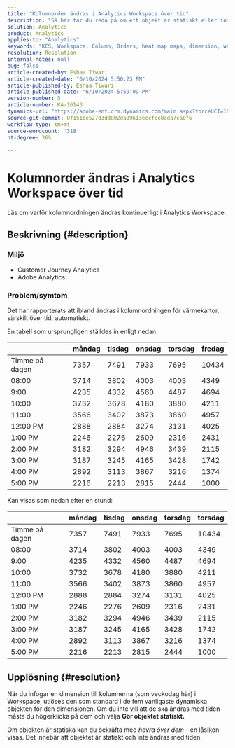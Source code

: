 ```yaml
---
title: "Kolumnorder ändras i Analytics Workspace över tid"
description: "Så här tar du reda på om ett objekt är statiskt eller inte."
solution: Analytics
product: Analytics
applies-to: "Analytics"
keywords: "KCS, Workspace, Column, Orders, heat map maps, dimension, workspace"
resolution: Resolution
internal-notes: null
bug: false
article-created-by: Eshaa Tiwari
article-created-date: "6/10/2024 5:50:23 PM"
article-published-by: Eshaa Tiwari
article-published-date: "6/10/2024 5:59:09 PM"
version-number: 5
article-number: KA-16143
dynamics-url: "https://adobe-ent.crm.dynamics.com/main.aspx?forceUCI=1&pagetype=entityrecord&etn=knowledgearticle&id=b37545e7-5127-ef11-840a-00224803cdc1"
source-git-commit: 0f151be527d3dd002da89613eccfce8cda7ca0f6
workflow-type: tm+mt
source-wordcount: '318'
ht-degree: 36%

---
```


# Kolumnorder ändras i Analytics Workspace över tid


Läs om varför kolumnordningen ändras kontinuerligt i Analytics Workspace.

## Beskrivning {#description}


### <b>Miljö</b>

- Customer Journey Analytics
- Adobe Analytics


### <b>Problem/symtom</b>

Det har rapporterats att ibland ändras i kolumnordningen för värmekartor, särskilt över tid, automatiskt.

En tabell som ursprungligen ställdes in enligt nedan:


|   | måndag | tisdag | onsdag | torsdag | fredag |
| --- | --- | --- | --- | --- | --- |
| Timme på dagen | 7357 | 7491 | 7933 | 7695 | 10434 |
| 08:00 | 3714 | 3802 | 4003 | 4003 | 4349 |
| 9:00 | 4235 | 4332 | 4560 | 4487 | 4694 |
| 10:00 | 3732 | 3678 | 4180 | 3880 | 4211 |
| 11:00 | 3566 | 3402 | 3873 | 3860 | 4957 |
| 12:00 PM | 2888 | 2884 | 3274 | 3131 | 4025 |
| 1:00 PM | 2246 | 2276 | 2609 | 2316 | 2431 |
| 2:00 PM | 3182 | 3294 | 4946 | 3439 | 2115 |
| 3:00 PM | 3187 | 3245 | 4165 | 3428 | 1742 |
| 4:00 PM | 2892 | 3113 | 3867 | 3216 | 1374 |
| 5:00 PM | 2216 | 2213 | 2815 | 2444 | 1000 |


Kan visas som nedan efter en stund:


|   | måndag | tisdag | onsdag | torsdag | torsdag |
| --- | --- | --- | --- | --- | --- |
| Timme på dagen | 7357 | 7491 | 7933 | 7695 | 10434 |
| 08:00 | 3714 | 3802 | 4003 | 4003 | 4349 |
| 9:00 | 4235 | 4332 | 4560 | 4487 | 4694 |
| 10:00 | 3732 | 3678 | 4180 | 3880 | 4211 |
| 11:00 | 3566 | 3402 | 3873 | 3860 | 4957 |
| 12:00 PM | 2888 | 2884 | 3274 | 3131 | 4025 |
| 1:00 PM | 2246 | 2276 | 2609 | 2316 | 2431 |
| 2:00 PM | 3182 | 3294 | 4946 | 3439 | 2115 |
| 3:00 PM | 3187 | 3245 | 4165 | 3428 | 1742 |
| 4:00 PM | 2892 | 3113 | 3867 | 3216 | 1374 |
| 5:00 PM | 2216 | 2213 | 2815 | 2444 | 1000 |



## Upplösning {#resolution}


När du infogar en dimension till kolumnerna (som veckodag här) i Workspace, utlöses den som standard i de fem vanligaste dynamiska objekten för den dimensionen. Om du inte vill att de ska ändras med tiden måste du högerklicka på dem och välja <b>Gör objektet statiskt.</b>

Om objekten är statiska kan du bekräfta med *hovra över dem* - en låsikon visas. Det innebär att objektet är statiskt och inte ändras med tiden.
